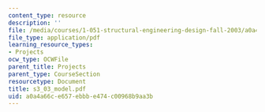 ```yaml
---
content_type: resource
description: ''
file: /media/courses/1-051-structural-engineering-design-fall-2003/a0a4a66ce657ebbbe474c00968b9aa3b_s3_03_model.pdf
file_type: application/pdf
learning_resource_types:
- Projects
ocw_type: OCWFile
parent_title: Projects
parent_type: CourseSection
resourcetype: Document
title: s3_03_model.pdf
uid: a0a4a66c-e657-ebbb-e474-c00968b9aa3b
---
```

